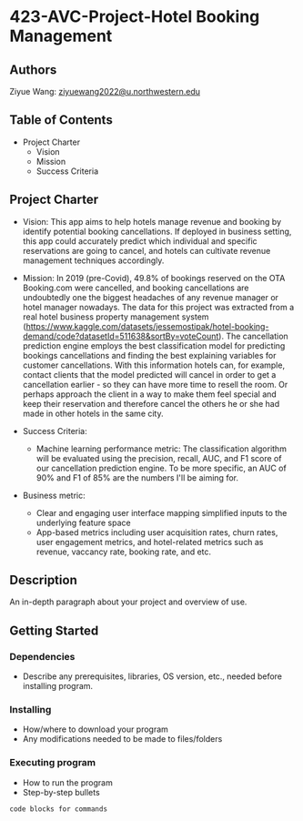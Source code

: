 # 423-AVC-Project-Hotel Booking Management

## Authors

Ziyue Wang: ziyuewang2022@u.northwestern.edu


## Table of Contents
 - Project Charter
   - Vision 
   - Mission
   - Success Criteria 


## Project Charter

* Vision: This app aims to help hotels manage revenue and booking by identify potential booking cancellations. If deployed in business setting, this app could accurately predict which individual and specific reservations are going to cancel, and hotels can cultivate revenue management techniques accordingly. 

* Mission: In 2019 (pre-Covid), 49.8% of bookings reserved on the OTA Booking.com were cancelled, and booking cancellations are undoubtedly one the biggest headaches of any revenue manager or hotel manager nowadays. The data for this project was extracted from a real hotel business property management system (https://www.kaggle.com/datasets/jessemostipak/hotel-booking-demand/code?datasetId=511638&sortBy=voteCount). The cancellation prediction engine employs the best classification model for predicting bookings cancellations and finding the best explaining variables for customer cancellations. With this information hotels can, for example, contact clients that the model predicted will cancel in order to get a cancellation earlier - so they can have more time to resell the room. Or perhaps approach the client in a way to make them feel special and keep their reservation and therefore cancel the others he or she had made in other hotels in the same city.



* Success Criteria:
  * Machine learning performance metric: The classification algorithm will be evaluated using the precision, recall, AUC, and F1 score of our cancellation prediction engine. To be more specific, an AUC of 90% and F1 of 85% are the numbers I'll be aiming for.
* Business metric:
  * Clear and engaging user interface mapping simplified inputs to the underlying feature space
  * App-based metrics including user acquisition rates, churn rates, user engagement metrics, and hotel-related metrics such as revenue, vaccancy rate, booking rate, and etc.



## Description

An in-depth paragraph about your project and overview of use.

## Getting Started

### Dependencies

* Describe any prerequisites, libraries, OS version, etc., needed before installing program.


### Installing

* How/where to download your program
* Any modifications needed to be made to files/folders

### Executing program

* How to run the program
* Step-by-step bullets
```
code blocks for commands
```


